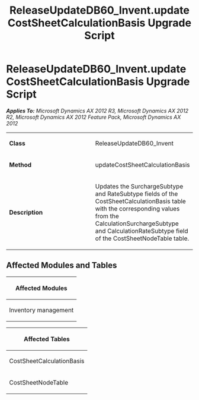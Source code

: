 ﻿---
title: ReleaseUpdateDB60_Invent.updateCostSheetCalculationBasis Upgrade Script
TOCTitle: ReleaseUpdateDB60_Invent.updateCostSheetCalculationBasis Upgrade Script
ms:assetid: 9f0b0117-8949-83b9-6f4a-42cf1eb2b4cf
ms:mtpsurl: https://msdn.microsoft.com/en-us/library/JJ736671(v=AX.60)
ms:contentKeyID: 49710103
ms.date: 05/18/2015
mtps_version: v=AX.60
---

# ReleaseUpdateDB60\_Invent.updateCostSheetCalculationBasis Upgrade Script 


_**Applies To:** Microsoft Dynamics AX 2012 R3, Microsoft Dynamics AX 2012 R2, Microsoft Dynamics AX 2012 Feature Pack, Microsoft Dynamics AX 2012_

<table>
<colgroup>
<col style="width: 50%" />
<col style="width: 50%" />
</colgroup>
<tbody>
<tr class="odd">
<td><p><strong>Class</strong></p></td>
<td><p>ReleaseUpdateDB60_Invent</p></td>
</tr>
<tr class="even">
<td><p><strong>Method</strong></p></td>
<td><p>updateCostSheetCalculationBasis</p></td>
</tr>
<tr class="odd">
<td><p><strong>Description</strong></p></td>
<td><p>Updates the SurchargeSubtype and RateSubtype fields of the CostSheetCalculationBasis table with the corresponding values from the CalculationSurchargeSubtype and CalculationRateSubtype field of the CostSheetNodeTable table.</p></td>
</tr>
</tbody>
</table>


## Affected Modules and Tables

<table>
<colgroup>
<col style="width: 100%" />
</colgroup>
<thead>
<tr class="header">
<th><p>Affected Modules</p></th>
</tr>
</thead>
<tbody>
<tr class="odd">
<td><p>Inventory management</p></td>
</tr>
</tbody>
</table>


<table>
<colgroup>
<col style="width: 100%" />
</colgroup>
<thead>
<tr class="header">
<th><p>Affected Tables</p></th>
</tr>
</thead>
<tbody>
<tr class="odd">
<td><p>CostSheetCalculationBasis</p></td>
</tr>
<tr class="even">
<td><p>CostSheetNodeTable</p></td>
</tr>
</tbody>
</table>

  


